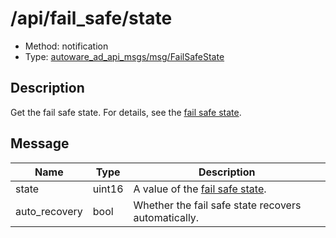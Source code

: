 # /api/fail_safe/state

- Method: notification
- Type: [autoware_ad_api_msgs/msg/FailSafeState](../../../types/autoware_ad_api_msgs/msg/fail_safe_state.md)

## Description

Get the fail safe state. For details, see the [fail safe state](./index.md).

## Message

| Name          | Type   | Description                                         |
| ------------- | ------ | --------------------------------------------------- |
| state         | uint16 | A value of the [fail safe state](./index.md).       |
| auto_recovery | bool   | Whether the fail safe state recovers automatically. |
